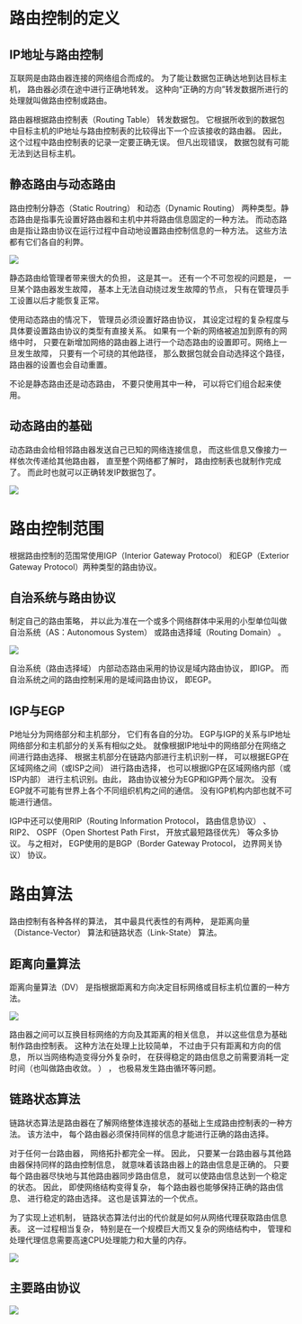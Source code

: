 # 路由控制的定义  

## IP地址与路由控制  

互联网是由路由器连接的网络组合而成的。 为了能让数据包正确达地到达目标主机， 路由器必须在途中进行正确地转发。 这种向“正确的方向”转发数据所进行的处理就叫做路由控制或路由。  

路由器根据路由控制表（Routing Table） 转发数据包。 它根据所收到的数据包中目标主机的IP地址与路由控制表的比较得出下一个应该接收的路由器。 因此， 这个过程中路由控制表的记录一定要正确无误。 但凡出现错误， 数据包就有可能无法到达目标主机。  

## 静态路由与动态路由  

路由控制分静态（Static Routring） 和动态（Dynamic Routing） 两种类型。静态路由是指事先设置好路由器和主机中并将路由信息固定的一种方法。 而动态路由是指让路由协议在运行过程中自动地设置路由控制信息的一种方法。 这些方法都有它们各自的利弊。  

![](./img/static_dynamic_routing.png)

静态路由给管理者带来很大的负担， 这是其一。 还有一个不可忽视的问题是， 一旦某个路由器发生故障， 基本上无法自动绕过发生故障的节点， 只有在管理员手工设置以后才能恢复正常。  

使用动态路由的情况下， 管理员必须设置好路由协议， 其设定过程的复杂程度与具体要设置路由协议的类型有直接关系。 如果有一个新的网络被追加到原有的网络中时， 只要在新增加网络的路由器上进行一个动态路由的设置即可。网络上一旦发生故障， 只要有一个可绕的其他路径， 那么数据包就会自动选择这个路径， 路由器的设置也会自动重置。       

不论是静态路由还是动态路由， 不要只使用其中一种， 可以将它们组合起来使用。  

## 动态路由的基础  

动态路由会给相邻路由器发送自己已知的网络连接信息， 而这些信息又像接力一样依次传递给其他路由器， 直至整个网络都了解时， 路由控制表也就制作完成了。 而此时也就可以正确转发IP数据包了。

![](./img/dynamic_routing.png)    

# 路由控制范围  

根据路由控制的范围常使用IGP（Interior Gateway Protocol） 和EGP（Exterior Gateway Protocol）两种类型的路由协议。  

## 自治系统与路由协议  

制定自己的路由策略， 并以此为准在一个或多个网络群体中采用的小型单位叫做自治系统（AS：Autonomous System） 或路由选择域（Routing Domain） 。  

![](./img/egp_igp.png)

自治系统（路由选择域） 内部动态路由采用的协议是域内路由协议， 即IGP。 而自治系统之间的路由控制采用的是域间路由协议， 即EGP。  

 ## IGP与EGP  

P地址分为网络部分和主机部分， 它们有各自的分功。 EGP与IGP的关系与IP地址网络部分和主机部分的关系有相似之处。 就像根据IP地址中的网络部分在网络之间进行路由选择、 根据主机部分在链路内部进行主机识别一样， 可以根据EGP在区域网络之间（或ISP之间） 进行路由选择， 也可以根据IGP在区域网络内部（或ISP内部） 进行主机识别。由此， 路由协议被分为EGP和IGP两个层次。 没有EGP就不可能有世界上各个不同组织机构之间的通信。 没有IGP机构内部也就不可能进行通信。    

IGP中还可以使用RIP（Routing Information Protocol， 路由信息协议） 、 RIP2、 OSPF（Open Shortest Path First， 开放式最短路径优先） 等众多协议。 与之相对， EGP使用的是BGP（Border Gateway Protocol， 边界网关协议） 协议。  

# 路由算法  

路由控制有各种各样的算法， 其中最具代表性的有两种， 是距离向量（Distance-Vector） 算法和链路状态（Link-State） 算法。  

## 距离向量算法  

距离向量算法（DV） 是指根据距离和方向决定目标网络或目标主机位置的一种方法。    

![](./img/dv.png)

路由器之间可以互换目标网络的方向及其距离的相关信息， 并以这些信息为基础制作路由控制表。 这种方法在处理上比较简单， 不过由于只有距离和方向的信息， 所以当网络构造变得分外复杂时， 在获得稳定的路由信息之前需要消耗一定时间（也叫做路由收敛。 ） ， 也极易发生路由循环等问题。    

## 链路状态算法  

链路状态算法是路由器在了解网络整体连接状态的基础上生成路由控制表的一种方法。 该方法中， 每个路由器必须保持同样的信息才能进行正确的路由选择。  

对于任何一台路由器， 网络拓扑都完全一样。 因此， 只要某一台路由器与其他路由器保持同样的路由控制信息， 就意味着该路由器上的路由信息是正确的。 只要每个路由器尽快地与其他路由器同步路由信息， 就可以使路由信息达到一个稳定的状态。 因此， 即使网络结构变得复杂， 每个路由器也能够保持正确的路由信息、 进行稳定的路由选择。 这也是该算法的一个优点。   

为了实现上述机制， 链路状态算法付出的代价就是如何从网络代理获取路由信息表。 这一过程相当复杂， 特别是在一个规模巨大而又复杂的网络结构中， 管理和处理代理信息需要高速CPU处理能力和大量的内存。  

![](./img/link_state.png)

## 主要路由协议  

![](./img/routing_protocol.png)



